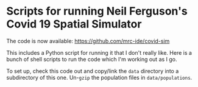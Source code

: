 # Scripts for running Neil Ferguson's Covid 19 Spatial Simulator

The code is now available: https://github.com/mrc-ide/covid-sim

This includes a Python script for running it that I don't really like.  Here is a bunch of shell scripts to run the code which I'm working out as I go.

To set up, check this code out and copy/link the `data` directory into a subdirectory of this one.  Un-`gzip` the population files in `data/populations`. 